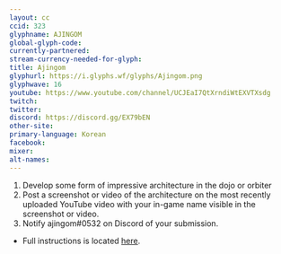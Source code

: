 ```yaml
---
layout: cc
ccid: 323
glyphname: AJINGOM
global-glyph-code: 
currently-partnered: 
stream-currency-needed-for-glyph: 
title: Ajingom
glyphurl: https://i.glyphs.wf/glyphs/Ajingom.png
glyphwave: 16
youtube: https://www.youtube.com/channel/UCJEaI7QtXrndiWtEXVTXsdg
twitch: 
twitter: 
discord: https://discord.gg/EX79bEN
other-site: 
primary-language: Korean
facebook: 
mixer: 
alt-names: 
---
```

1. Develop some form of impressive architecture in the dojo or orbiter
2. Post a screenshot or video of the architecture on the most recently uploaded YouTube video with your in-game name visible in the screenshot or video.
3. Notify ajingom#0532 on Discord of your submission.
* Full instructions is located [here](https://docs.google.com/document/d/1mRFEoXI2Z2Rom67Sg8Inqd4UFjmxgd4N0nhM-cZ_ktE/edit).
